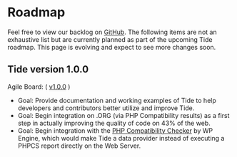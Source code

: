 # Roadmap

Feel free to view our backlog on [GitHub][project]. The 
following items are not an exhaustive list but are currently planned as part of the upcoming 
Tide roadmap. This page is evolving and expect to see more changes soon.

## Tide version 1.0.0

Agile Board: ( [v1.0.0][project] )

* Goal: Provide documentation and working examples of Tide to help developers and contributors 
  better utilize and improve Tide.
* Goal: Begin integration on .ORG (via PHP Compatibility results) as a first step in actually 
  improving the quality of code on 43% of the web.
* Goal: Begin integration with the [PHP Compatibility Checker][compat] by WP Engine, which 
  would make Tide a data provider instead of executing a PHPCS report directly on the Web 
  Server.

[project]: https://github.com/orgs/wptide/projects/4
[compat]: https://wordpress.org/plugins/php-compatibility-checker/
